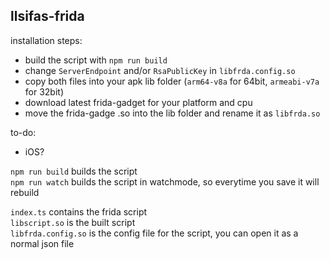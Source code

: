 llsifas-frida
-------

installation steps:
- build the script with `npm run build`
- change `ServerEndpoint` and/or `RsaPublicKey` in `libfrda.config.so`
- copy both files into your apk lib folder (`arm64-v8a` for 64bit, `armeabi-v7a` for 32bit)
- download latest frida-gadget for your platform and cpu
- move the frida-gadge .so into the lib folder and rename it as `libfrda.so`

to-do:
- iOS?


`npm run build` builds the script  
`npm run watch` builds the script in watchmode, so everytime you save it will rebuild  

`index.ts` contains the frida script  
`libscript.so` is the built script  
`libfrda.config.so` is the config file for the script, you can open it as a normal json file  